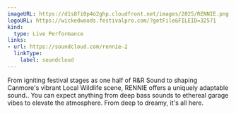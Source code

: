 ```yaml
---
imageURL: https://d1s8fi0p4o2ghp.cloudfront.net/images/2025/RENNIE.png
logoURL: https://wickedwoods.festivalpro.com/?getFile&FILEID=32571
kind:
  type: Live Performance
links:
- url: https://soundcloud.com/rennie-2
  linkType:
    label: soundcloud
---
```

From igniting festival stages as one half of R&R Sound to shaping Canmore's vibrant Local Wildlife scene, RENNIE offers a uniquely adaptable sound.. You can expect anything from deep bass sounds to ethereal garage vibes to elevate the atmosphere. From deep to dreamy, it's all here.

